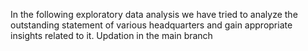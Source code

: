 In the following exploratory data analysis we have tried to analyze the outstanding statement of various headquarters and gain appropriate insights related to it.
Updation in the main branch
